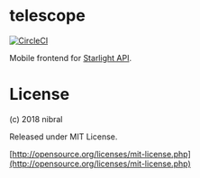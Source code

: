 # telescope

[![CircleCI](https://circleci.com/gh/nibral/telescope.svg?style=svg)](https://circleci.com/gh/nibral/telescope)

Mobile frontend for [Starlight API](https://starlight.kirara.ca/).

# License

(c) 2018 nibral

Released under MIT License.

[http://opensource.org/licenses/mit-license.php](http://opensource.org/licenses/mit-license.php)
